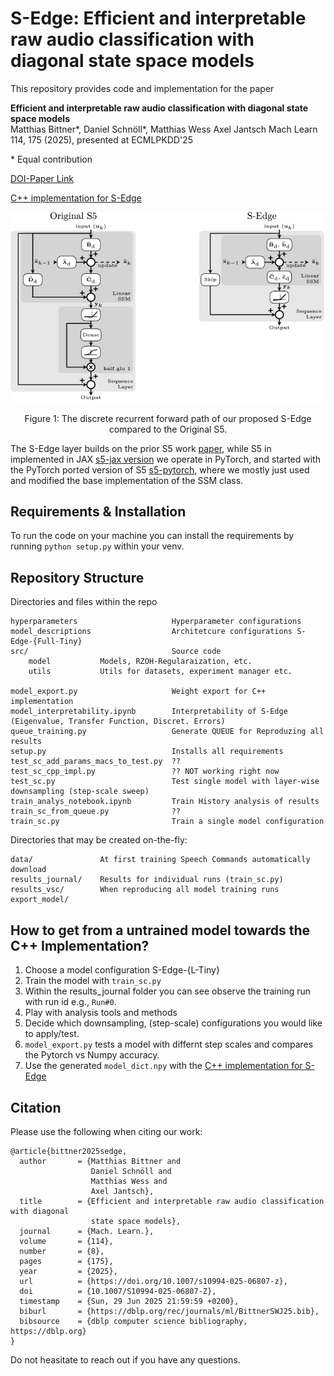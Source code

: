# S-Edge: Efficient and interpretable raw audio classification with diagonal state space models

This repository provides code and implementation for the paper

**Efficient and interpretable raw audio classification with diagonal state space models**  
Matthias Bittner\*, Daniel Schnöll\*, Matthias Wess Axel Jantsch 
Mach Learn 114, 175 (2025), presented at ECMLPKDD'25 

\* Equal contribution

[DOI-Paper Link](https://doi.org/10.1007/s10994-025-06807-z)  

[C++ implementation for S-Edge](https://github.com/embedded-machine-learning/Cpp-NN)  

![](./figures/S5_vs_SEdge.png)
<p style="text-align: center;">
Figure 1: The discrete recurrent forward path of our proposed S-Edge compared to the Original S5.
</p>

The S-Edge layer builds on the prior S5 work [paper](https://arxiv.org/abs/2208.04933), while S5 in implemented in JAX [s5-jax version](https://github.com/lindermanlab/S5) we operate in PyTorch, and started with the PyTorch ported version of S5 [s5-pytorch](https://github.com/i404788/s5-pytorch), where we mostly just used and modified the base implementation of the SSM class.

## Requirements & Installation
To run the code on your machine you can install the requirements by running
`python setup.py` within your venv.

## Repository Structure
Directories and files within the repo
```
hyperparameters                     Hyperparameter configurations
model_descriptions                  Architetcure configurations S-Edge-{Full-Tiny}
src/                                Source code
    model           Models, RZOH-Regularaization, etc.
    utils           Utils for datasets, experiment manager etc.

model_export.py                     Weight export for C++ implementation 
model_interpretability.ipynb        Interpretability of S-Edge (Eigenvalue, Transfer Function, Discret. Errors)  
queue_training.py                   Generate QUEUE for Reproduzing all results 
setup.py                            Installs all requirements
test_sc_add_params_macs_to_test.py  ??
test_sc_cpp_impl.py                 ?? NOT working right now
test_sc.py                          Test single model with layer-wise downsampling (step-scale sweep)
train_analys_notebook.ipynb         Train History analysis of results
train_sc_from_queue.py              ??
train_sc.py                         Train a single model configuration
```

Directories that may be created on-the-fly:
```
data/               At first training Speech Commands automatically download
results_journal/    Results for individual runs (train_sc.py)       
results_vsc/        When reproducing all model training runs
export_model/       
```

## How to get from a untrained model towards the C++ Implementation?

1. Choose a model configuration S-Edge-{L-Tiny}
2. Train the model with `train_sc.py`
3. Within the results_journal folder you can see observe the training run with run id e.g., `Run#0`.
4. Play with analysis tools and methods
5. Decide which downsampling, (step-scale) configurations you would like to apply/test.
6. `model_export.py` tests a model with differnt step scales and compares the Pytorch vs Numpy accuracy.
7. Use the generated `model_dict.npy` with the [C++ implementation for S-Edge](https://github.com/embedded-machine-learning/Cpp-NN)  


## Citation
Please use the following when citing our work:
```
@article{bittner2025sedge,
  author       = {Matthias Bittner and
                  Daniel Schnöll and
                  Matthias Wess and
                  Axel Jantsch},
  title        = {Efficient and interpretable raw audio classification with diagonal
                  state space models},
  journal      = {Mach. Learn.},
  volume       = {114},
  number       = {8},
  pages        = {175},
  year         = {2025},
  url          = {https://doi.org/10.1007/s10994-025-06807-z},
  doi          = {10.1007/S10994-025-06807-Z},
  timestamp    = {Sun, 29 Jun 2025 21:59:59 +0200},
  biburl       = {https://dblp.org/rec/journals/ml/BittnerSWJ25.bib},
  bibsource    = {dblp computer science bibliography, https://dblp.org}
}
```

Do not heasitate to reach out if you have any questions.